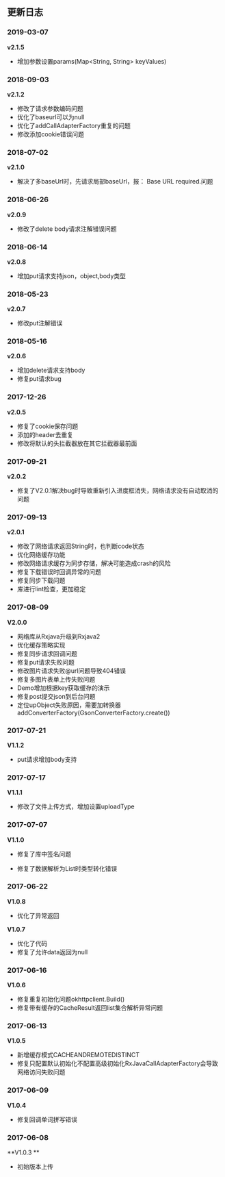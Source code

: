 ## 更新日志
### 2019-03-07
**v2.1.5**
- 增加参数设置params(Map<String, String> keyValues)

### 2018-09-03
**v2.1.2**
- 修改了请求参数编码问题 
- 优化了baseurl可以为null
- 优化了addCallAdapterFactory重复的问题
- 修改添加cookie错误问题

### 2018-07-02
**v2.1.0**
- 解决了多baseUrl时，先请求局部baseUrl，报： Base URL required.问题

### 2018-06-26
**v2.0.9**
- 修改了delete body请求注解错误问题

### 2018-06-14
**v2.0.8**
- 增加put请求支持json，object,body类型

### 2018-05-23
**v2.0.7**
- 修改put注解错误 

### 2018-05-16
**v2.0.6**
- 增加delete请求支持body
- 修复put请求bug

### 2017-12-26
**v2.0.5**
- 修复了cookie保存问题
- 添加的header去重复
- 修改将默认的头拦截器放在其它拦截器最前面

### 2017-09-21
**v2.0.2**
- 修复了V2.0.1解决bug时导致重新引入进度框消失，网络请求没有自动取消的问题

### 2017-09-13
**v2.0.1**
- 修改了网络请求返回String时，也判断code状态
- 优化网络缓存功能
- 修改网络请求缓存为同步存储，解决可能造成crash的风险
- 修复下载错误时回调异常的问题
- 修复同步下载问题
- 库进行lint检查，更加稳定

### 2017-08-09

**V2.0.0**

- 网络库从Rxjava升级到Rxjava2
- 优化缓存策略实现
- 修复同步请求回调问题
- 修复put请求失败问题
- 修改图片请求失败@url问题导致404错误
- 修复多图片表单上传失败问题
- Demo增加根据key获取缓存的演示
- 修复post提交json到后台问题
- 定位upObject失败原因，需要加转换器addConverterFactory(GsonConverterFactory.create())

### 2017-07-21

**V1.1.2**

- put请求增加body支持



### 2017-07-17

**V1.1.1**

- 修改了文件上传方式，增加设置uploadType



### 2017-07-07

**V1.1.0**

- 修复了库中签名问题

- 修复了数据解析为List<String>时类型转化错误



### 2017-06-22

**V1.0.8**

- 优化了异常返回



**V1.0.7**



- 优化了代码
- 修复了允许data返回为null



### 2017-06-16

**V1.0.6**

- 修复重复初始化问题okhttpclient.Build()
- 修复带有缓存的CacheResult返回list集合解析异常问题



### 2017-06-13

**V1.0.5**

- 新增缓存模式CACHEANDREMOTEDISTINCT
- 修复只配置默认初始化不配置高级初始化RxJavaCallAdapterFactory会导致网络访问失败问题



### 2017-06-09

**V1.0.4**

- 修复回调单词拼写错误



### 2017-06-08



**V1.0.3 **

- 初始版本上传